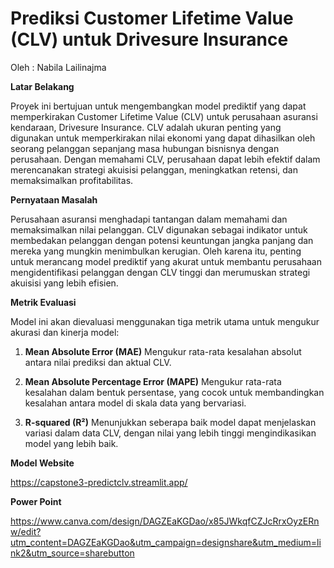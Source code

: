 # Prediksi Customer Lifetime Value (CLV) untuk Drivesure Insurance

Oleh : Nabila Lailinajma


**Latar Belakang**

Proyek ini bertujuan untuk mengembangkan model prediktif yang dapat memperkirakan Customer Lifetime Value (CLV) untuk perusahaan asuransi kendaraan, Drivesure Insurance. CLV adalah ukuran penting yang digunakan untuk memperkirakan nilai ekonomi yang dapat dihasilkan oleh seorang pelanggan sepanjang masa hubungan bisnisnya dengan perusahaan. Dengan memahami CLV, perusahaan dapat lebih efektif dalam merencanakan strategi akuisisi pelanggan, meningkatkan retensi, dan memaksimalkan profitabilitas.

**Pernyataan Masalah**

Perusahaan asuransi menghadapi tantangan dalam memahami dan memaksimalkan nilai pelanggan. CLV digunakan sebagai indikator untuk membedakan pelanggan dengan potensi keuntungan jangka panjang dan mereka yang mungkin menimbulkan kerugian. Oleh karena itu, penting untuk merancang model prediktif yang akurat untuk membantu perusahaan mengidentifikasi pelanggan dengan CLV tinggi dan merumuskan strategi akuisisi yang lebih efisien.

**Metrik Evaluasi**

Model ini akan dievaluasi menggunakan tiga metrik utama untuk mengukur akurasi dan kinerja model:

1. **Mean Absolute Error (MAE)**
Mengukur rata-rata kesalahan absolut antara nilai prediksi dan aktual CLV.

2. **Mean Absolute Percentage Error (MAPE)**
Mengukur rata-rata kesalahan dalam bentuk persentase, yang cocok untuk membandingkan kesalahan antara model di skala data yang bervariasi.

3. **R-squared (R²)**
Menunjukkan seberapa baik model dapat menjelaskan variasi dalam data CLV, dengan nilai yang lebih tinggi mengindikasikan model yang lebih baik.

**Model Website**

https://capstone3-predictclv.streamlit.app/

**Power Point**

https://www.canva.com/design/DAGZEaKGDao/x85JWkqfCZJcRrxOyzERnw/edit?utm_content=DAGZEaKGDao&utm_campaign=designshare&utm_medium=link2&utm_source=sharebutton
